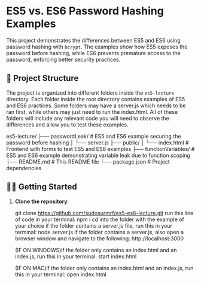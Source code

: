 # ES5 vs. ES6 Password Hashing Examples

This project demonstrates the differences between ES5 and ES6 using password hashing with `bcrypt`. The examples show how ES5 exposes the password before hashing, while ES6 prevents premature access to the password, enforcing better security practices.

## 📁 Project Structure

The project is organized into different folders inside the `es5-lecture` directory. Each folder inside the root directory contains examples of ES5 and ES6 practices. Some folders may have a server.js which needs to be ran first, while others may just need to run the index.html. All of these folders will include any relevant code you will need to observe the differences and allow you to test these examples. 

es5-lecture/ ├── passwordLeak/ # ES5 and ES6 example securing the password before hashing │ └── server.js ├── public/ │ └── index.html # Frontend with forms to test ES5 and ES6 examples  ├── functionVariables/ # ES5 and ES6 example demonstrating variable leak due to function scoping ├── README.md # This README file └── package.json # Project dependencies

## 🧑‍💻 Getting Started

1. **Clone the repository**:
  
   git clone https://github.com/sudosurmrf/es5-es6-lecture.git
   run this line of code in your terminal: npm i
   cd into the folder with the example of your choice
   if the folder contains a server.js file, run this in your terminal: node server.js
   if the folder contains a server.js, also open a browser window and navigate to the following: http://localhost:3000
   
   (IF ON WINDOWS)if the folder only contains an index.html and an index.js, run this in your terminal: start index.html
   
   (IF ON MAC)if the folder only contains an index.html and an index.js, run this in your terminal: open index.html
   
   
